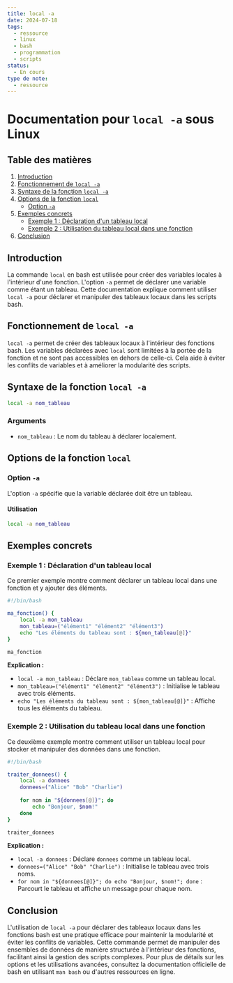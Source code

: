 ```yaml
---
title: local -a
date: 2024-07-18
tags:
  - ressource
  - linux
  - bash
  - programmation
  - scripts
status:
  - En cours
type de note:
  - ressource
---
```

# Documentation pour `local -a` sous Linux

## Table des matières
1. [Introduction](#introduction)
2. [Fonctionnement de `local -a`](#fonctionnement-de-local--a)
3. [Syntaxe de la fonction `local -a`](#syntaxe-de-la-fonction-local--a)
4. [Options de la fonction `local`](#options-de-la-fonction-local)
    - [Option `-a`](#option--a)
5. [Exemples concrets](#exemples-concrets)
    - [Exemple 1 : Déclaration d'un tableau local](#exemple-1--déclaration-dun-tableau-local)
    - [Exemple 2 : Utilisation du tableau local dans une fonction](#exemple-2--utilisation-du-tableau-local-dans-une-fonction)
6. [Conclusion](#conclusion)

## Introduction

La commande `local` en bash est utilisée pour créer des variables locales à l'intérieur d'une fonction. L'option `-a` permet de déclarer une variable comme étant un tableau. Cette documentation explique comment utiliser `local -a` pour déclarer et manipuler des tableaux locaux dans les scripts bash.

## Fonctionnement de `local -a`

`local -a` permet de créer des tableaux locaux à l'intérieur des fonctions bash. Les variables déclarées avec `local` sont limitées à la portée de la fonction et ne sont pas accessibles en dehors de celle-ci. Cela aide à éviter les conflits de variables et à améliorer la modularité des scripts.

## Syntaxe de la fonction `local -a`

```bash
local -a nom_tableau
```

### Arguments

- `nom_tableau` : Le nom du tableau à déclarer localement.

## Options de la fonction `local`

### Option `-a`

L'option `-a` spécifie que la variable déclarée doit être un tableau.

#### Utilisation

```bash
local -a nom_tableau
```

## Exemples concrets

### Exemple 1 : Déclaration d'un tableau local

Ce premier exemple montre comment déclarer un tableau local dans une fonction et y ajouter des éléments.

```bash
#!/bin/bash

ma_fonction() {
    local -a mon_tableau
    mon_tableau=("élément1" "élément2" "élément3")
    echo "Les éléments du tableau sont : ${mon_tableau[@]}"
}

ma_fonction
```

**Explication :**

- `local -a mon_tableau` : Déclare `mon_tableau` comme un tableau local.
- `mon_tableau=("élément1" "élément2" "élément3")` : Initialise le tableau avec trois éléments.
- `echo "Les éléments du tableau sont : ${mon_tableau[@]}"` : Affiche tous les éléments du tableau.

### Exemple 2 : Utilisation du tableau local dans une fonction

Ce deuxième exemple montre comment utiliser un tableau local pour stocker et manipuler des données dans une fonction.

```bash
#!/bin/bash

traiter_donnees() {
    local -a donnees
    donnees=("Alice" "Bob" "Charlie")
    
    for nom in "${donnees[@]}"; do
        echo "Bonjour, $nom!"
    done
}

traiter_donnees
```

**Explication :**

- `local -a donnees` : Déclare `donnees` comme un tableau local.
- `donnees=("Alice" "Bob" "Charlie")` : Initialise le tableau avec trois noms.
- `for nom in "${donnees[@]}"; do echo "Bonjour, $nom!"; done` : Parcourt le tableau et affiche un message pour chaque nom.

## Conclusion

L'utilisation de `local -a` pour déclarer des tableaux locaux dans les fonctions bash est une pratique efficace pour maintenir la modularité et éviter les conflits de variables. Cette commande permet de manipuler des ensembles de données de manière structurée à l'intérieur des fonctions, facilitant ainsi la gestion des scripts complexes. Pour plus de détails sur les options et les utilisations avancées, consultez la documentation officielle de bash en utilisant `man bash` ou d'autres ressources en ligne.